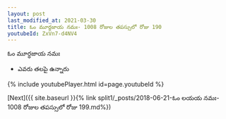 ```yaml
---
layout: post
last_modified_at: 2021-03-30
title: ఓం మూర్ధజాయ నమః- 1008 రోజుల తపస్సులో రోజు 190
youtubeId: ZxVn7-d4NV4
---
```

 
 
 ఓం మూర్ధజాయ నమః  
 
 -  ఎవరు తలపై ఉన్నారు 
 
  
 
  
 
 
 
 
 
 


{% include youtubePlayer.html id=page.youtubeId %}
 
[Next]({{ site.baseurl }}{% link  split1/_posts/2018-06-21-ఓం లయయ నమః- 1008 రోజుల తపస్సులో రోజు 199.md%})
 
